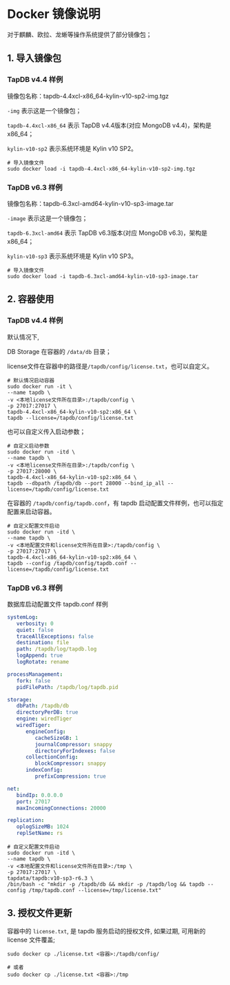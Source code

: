 # Docker 镜像说明

对于麒麟、欧拉、龙蜥等操作系统提供了部分镜像包；

## 1. 导入镜像包

### TapDB v4.4 样例

镜像包名称：tapdb-4.4xcl-x86_64-kylin-v10-sp2-img.tgz

`-img` 表示这是一个镜像包； 

`tapdb-4.4xcl-x86_64` 表示 TapDB v4.4版本(对应 MongoDB v4.4)，架构是 x86_64；

`kylin-v10-sp2` 表示系统环境是 Kylin v10 SP2。

```shell
# 导入镜像文件
sudo docker load -i tapdb-4.4xcl-x86_64-kylin-v10-sp2-img.tgz
```

### TapDB v6.3 样例

镜像包名称：tapdb-6.3xcl-amd64-kylin-v10-sp3-image.tar

`-image` 表示这是一个镜像包； 

`tapdb-6.3xcl-amd64` 表示 TapDB v6.3版本(对应 MongoDB v6.3)，架构是 x86_64；

`kylin-v10-sp3` 表示系统环境是 Kylin v10 SP3。

```shell
# 导入镜像文件
sudo docker load -i tapdb-6.3xcl-amd64-kylin-v10-sp3-image.tar
```

## 2. 容器使用

### TapDB v4.4 样例

默认情况下, 

DB Storage 在容器的 `/data/db` 目录；

license文件在容器中的路径是`/tapdb/config/license.txt`，也可以自定义。

```shell
# 默认情况启动容器
sudo docker run -it \
--name tapdb \
-v <本地license文件所在目录>:/tapdb/config \
-p 27017:27017 \
tapdb-4.4xcl-x86_64-kylin-v10-sp2:x86_64 \
tapdb --license=/tapdb/config/license.txt
```

也可以自定义传入启动参数；

```shell
# 自定义启动参数
sudo docker run -itd \
--name tapdb \
-v <本地license文件所在目录>:/tapdb/config \
-p 27017:28000 \
tapdb-4.4xcl-x86_64-kylin-v10-sp2:x86_64 \
tapdb --dbpath /tapdb/db --port 28000 --bind_ip_all --license=/tapdb/config/license.txt
```


在容器的 `/tapdb/config/tapdb.conf`，有 tapdb 启动配置文件样例，也可以指定配置来启动容器。

```shell
# 自定义配置文件启动
sudo docker run -itd \
--name tapdb \
-v <本地配置文件和license文件所在目录>:/tapdb/config \
-p 27017:27017 \
tapdb-4.4xcl-x86_64-kylin-v10-sp2:x86_64 \
tapdb --config /tapdb/config/tapdb.conf --license=/tapdb/config/license.txt
```

### TapDB v6.3 样例

数据库启动配置文件 tapdb.conf 样例
```yaml
systemLog:
   verbosity: 0
   quiet: false
   traceAllExceptions: false
   destination: file
   path: /tapdb/log/tapdb.log
   logAppend: true
   logRotate: rename

processManagement:
   fork: false
   pidFilePath: /tapdb/log/tapdb.pid

storage:
   dbPath: /tapdb/db
   directoryPerDB: true
   engine: wiredTiger
   wiredTiger:
      engineConfig:
         cacheSizeGB: 1
         journalCompressor: snappy
         directoryForIndexes: false
      collectionConfig:
         blockCompressor: snappy
      indexConfig:
         prefixCompression: true

net:
   bindIp: 0.0.0.0
   port: 27017
   maxIncomingConnections: 20000

replication:
   oplogSizeMB: 1024
   replSetName: rs
```

```shell
# 自定义配置文件启动
sudo docker run -itd \
--name tapdb \
-v <本地配置文件和license文件所在目录>:/tmp \
-p 27017:27017 \
tapdata/tapdb:v10-sp3-r6.3 \
/bin/bash -c "mkdir -p /tapdb/db && mkdir -p /tapdb/log && tapdb --config /tmp/tapdb.conf --license=/tmp/license.txt"
```

## 3. 授权文件更新

容器中的 `license.txt`, 是 tapdb 服务启动的授权文件, 如果过期, 可用新的 license 文件覆盖;

```shell
sudo docker cp ./license.txt <容器>:/tapdb/config/

# 或者
sudo docker cp ./license.txt <容器>:/tmp
```
